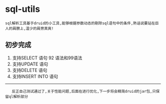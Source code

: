 # sql-utils
    sql解析工具基于druid的小工具,能够根据参数动态的剔除sql语句中的条件,熟话说要站在巨人的肩膀上,温少的肩旁真爽!

## 初步完成
1. 支持SELECT 语句 92 语法和99语法
2. 支持UPDATE 语句
3. 支持DELETE 语句
3. 支持INSERT INTO 语句
***
       反正自己测试通过了,关于性能问题,后面在进行优化,下一步将会精简druid的jar包,只保留ql解析部分
